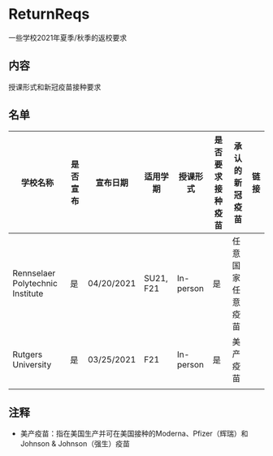 # ReturnReqs
一些学校2021年夏季/秋季的返校要求
## 内容
授课形式和新冠疫苗接种要求
## 名单
| 学校名称                          | 是否宣布 | 宣布日期    | 适用学期   | 授课形式   | 是否要求接种疫苗  | 承认的新冠疫苗    | 链接         |
|----------------------------------|----------|------------|-----------|-----------|------------------|------------------|----------------------|
| Rennselaer Polytechnic Institute | 是       | 04/20/2021 | SU21, F21 | In-person | 是               | 任意国家任意疫苗   |                |
| Rutgers University               | 是       | 03/25/2021 | F21       | In-person | 是               | 美产疫苗          |                |
|                                  |          |            |           |           |                  |                  |               |
## 注释
* 美产疫苗：指在美国生产并可在美国接种的Moderna、Pfizer（辉瑞）和Johnson & Johnson（强生）疫苗
